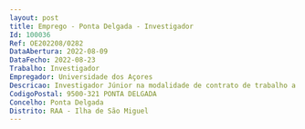 ```yaml
--- 
layout: post
title: Emprego - Ponta Delgada - Investigador
Id: 100036
Ref: OE202208/0282
DataAbertura: 2022-08-09
DataFecho: 2022-08-23
Trabalho: Investigador
Empregador: Universidade dos Açores
Descricao: Investigador Júnior na modalidade de contrato de trabalho a termo resolutivo certo, para a área científica de Biologia
CodigoPostal: 9500-321 PONTA DELGADA
Concelho: Ponta Delgada
Distrito: RAA - Ilha de São Miguel
--- 
```

